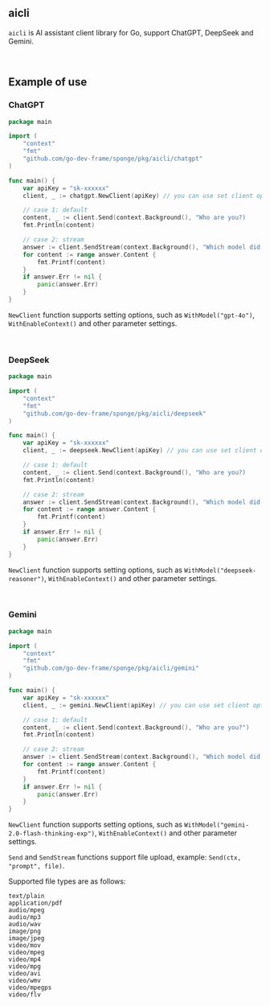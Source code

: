 ## aicli

`aicli` is AI assistant client library for Go, support ChatGPT, DeepSeek and Gemini.

<br>

## Example of use

### ChatGPT

```go
package main

import (
    "context"
    "fmt"
    "github.com/go-dev-frame/sponge/pkg/aicli/chatgpt"
)

func main() {
    var apiKey = "sk-xxxxxx"
    client, _ := chatgpt.NewClient(apiKey) // you can use set client options, e.g. WithModel(ModelGPT4o)

    // case 1: default
    content, _ := client.Send(context.Background(), "Who are you?)
    fmt.Println(content)

    // case 2: stream
    answer := client.SendStream(context.Background(), "Which model did you use to answer the question?")
    for content := range answer.Content {
        fmt.Printf(content)
    }
    if answer.Err != nil {
        panic(answer.Err)
    }
}
```

`NewClient` function supports setting options, such as `WithModel("gpt-4o")`, `WithEnableContext()` and other parameter settings.

<br>

### DeepSeek

```go
package main

import (
    "context"
    "fmt"
    "github.com/go-dev-frame/sponge/pkg/aicli/deepseek"
)

func main() {
    var apiKey = "sk-xxxxxx"
    client, _ := deepseek.NewClient(apiKey) // you can use set client options, e.g. WithModel(ModelDeepSeekReasoner)

    // case 1: default
    content, _ := client.Send(context.Background(), "Who are you?)
    fmt.Println(content)

    // case 2: stream
    answer := client.SendStream(context.Background(), "Which model did you use to answer the question?")
    for content := range answer.Content {
        fmt.Printf(content)
    }
    if answer.Err != nil {
        panic(answer.Err)
    }
}
```

`NewClient` function supports setting options, such as `WithModel("deepseek-reasoner")`, `WithEnableContext()` and other parameter settings.

<br>

### Gemini

```go
package main

import (
    "context"
    "fmt"
    "github.com/go-dev-frame/sponge/pkg/aicli/gemini"
)

func main() {
    var apiKey = "sk-xxxxxx"
    client, _ := gemini.NewClient(apiKey) // you can use set client options, e.g. WithModel(Model20FlashThinking)

    // case 1: default
    content, _ := client.Send(context.Background(), "Who are you?")
    fmt.Println(content)

    // case 2: stream
    answer := client.SendStream(context.Background(), "Which model did you use to answer the question?")
    for content := range answer.Content {
        fmt.Printf(content)
    }
    if answer.Err != nil {
        panic(answer.Err)
    }
}
```

`NewClient` function supports setting options, such as `WithModel("gemini-2.0-flash-thinking-exp")`, `WithEnableContext()` and other parameter settings.

`Send` and `SendStream` functions support file upload, example: `Send(ctx, "prompt", file)`.

Supported file types are as follows:
```
text/plain
application/pdf
audio/mpeg
audio/mp3
audio/wav
image/png
image/jpeg
video/mov
video/mpeg
video/mp4
video/mpg
video/avi
video/wmv
video/mpegps
video/flv
```
